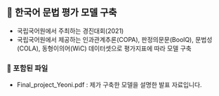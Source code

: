## 🍓 한국어 문법 평가 모델 구축
- 국립국어원에서 주최하는 경진대회(2021)
- 국립국어원에서 제공하는 인과관계추론(COPA), 판정의문문(BoolQ), 문법성(COLA), 동형이의어(WiC) 데이터셋으로 평가지표에 따라 모델 구축
### 🍓 포함된 파일
- Final_project_Yeoni.pdf : 제가 구축한 모델을 설명한 발표 자료입니다.
